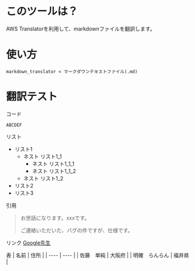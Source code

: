 # このツールは？
AWS Translatorを利用して、markdownファイルを翻訳します。

# 使い方

```
markdown_translator < マークダウンテキストファイル(.md)
```

# 翻訳テスト

コード
```
ABCDEF
```

リスト
- リスト1
    - ネスト リスト1_1
        - ネスト リスト1_1_1
        - ネスト リスト1_1_2
    - ネスト リスト1_2
- リスト2
- リスト3

引用
> お世話になります。xxxです。
>
> ご連絡いただいた、バグの件ですが、仕様です。

リンク
[Google先生](https://www.google.co.jp/)

表
|  名前  |  住所  |
| ---- | ---- |
|  佐藤　単純  |  大阪府  |
|  明確　らんらん  |  福井県  |

